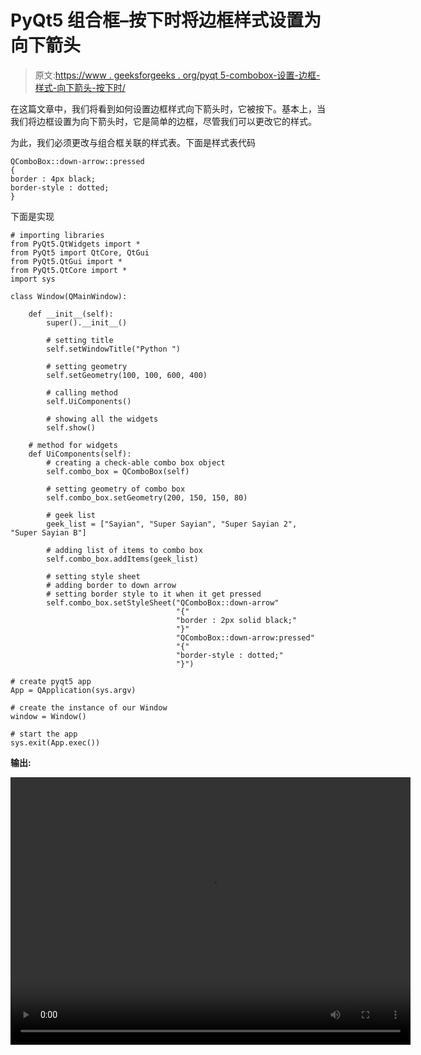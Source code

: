 # PyQt5 组合框–按下时将边框样式设置为向下箭头

> 原文:[https://www . geeksforgeeks . org/pyqt 5-combobox-设置-边框-样式-向下箭头-按下时/](https://www.geeksforgeeks.org/pyqt5-combobox-setting-border-style-to-down-arrow-when-pressed/)

在这篇文章中，我们将看到如何设置边框样式向下箭头时，它被按下。基本上，当我们将边框设置为向下箭头时，它是简单的边框，尽管我们可以更改它的样式。

为此，我们必须更改与组合框关联的样式表。下面是样式表代码

```
QComboBox::down-arrow::pressed
{
border : 4px black;
border-style : dotted;
}

```

下面是实现

```
# importing libraries
from PyQt5.QtWidgets import * 
from PyQt5 import QtCore, QtGui
from PyQt5.QtGui import * 
from PyQt5.QtCore import * 
import sys

class Window(QMainWindow):

    def __init__(self):
        super().__init__()

        # setting title
        self.setWindowTitle("Python ")

        # setting geometry
        self.setGeometry(100, 100, 600, 400)

        # calling method
        self.UiComponents()

        # showing all the widgets
        self.show()

    # method for widgets
    def UiComponents(self):
        # creating a check-able combo box object
        self.combo_box = QComboBox(self)

        # setting geometry of combo box
        self.combo_box.setGeometry(200, 150, 150, 80)

        # geek list
        geek_list = ["Sayian", "Super Sayian", "Super Sayian 2", "Super Sayian B"]

        # adding list of items to combo box
        self.combo_box.addItems(geek_list)

        # setting style sheet
        # adding border to down arrow
        # setting border style to it when it get pressed
        self.combo_box.setStyleSheet("QComboBox::down-arrow"
                                     "{"
                                     "border : 2px solid black;"
                                     "}"
                                     "QComboBox::down-arrow:pressed"
                                     "{"
                                     "border-style : dotted;"
                                     "}")

# create pyqt5 app
App = QApplication(sys.argv)

# create the instance of our Window
window = Window()

# start the app
sys.exit(App.exec())
```

**输出:**

<video class="wp-video-shortcode" id="video-411153-1" width="640" height="428" preload="metadata" controls=""><source type="video/mp4" src="https://media.geeksforgeeks.org/wp-content/uploads/20200512043148/Python-12-05-2020-04_31_18.mp4?_=1">[https://media.geeksforgeeks.org/wp-content/uploads/20200512043148/Python-12-05-2020-04_31_18.mp4](https://media.geeksforgeeks.org/wp-content/uploads/20200512043148/Python-12-05-2020-04_31_18.mp4)</video>